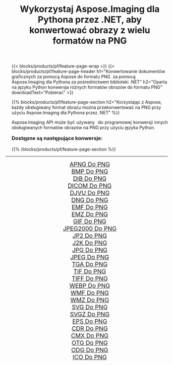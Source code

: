 ﻿---
title: Wykorzystaj Aspose.Imaging dla Pythona przez .NET, aby konwertować obrazy z wielu formatów na PNG 
weight: 3920
url: /pl/python-net/conversion/to/png/ 
lang: pl
langdirlevel: 2
locales: zh-hans,ja,it,ru,de,es,fr,nl,id,lt,pl,pt,vi,tr,ko,zh-hant,ar,hi,th,sv,cs,uk,he
description: Możesz użyć Aspose.Imaging dla Pythona za pośrednictwem biblioteki .NET, aby przekonwertować z różnych formatów na PNG
---

{{< blocks/products/pf/feature-page-wrap >}}
{{< blocks/products/pf/feature-page-header h1="Konwertowanie dokumentów graficznych za pomocą Aspose do formatu PNG  za pomocą Aspose.Imaging dla Pythona za pośrednictwem biblioteki .NET" h2="Oparta na języku Python konwersja różnych formatów obrazów do formatu PNG" downloadText="Pobierać" >}}


{{% blocks/products/pf/feature-page-section  h2="Korzystając z Aspose, każdy obsługiwany format obrazu można przekonwertować na PNG przy użyciu Aspose.Imaging dla Pythona przez .NET" %}}
<p align=justify>Aspose.Imaging API może być używany  do programowej konwersji innych obsługiwanych formatów obrazów na PNG przy użyciu języka Python.</p>
<h3 style="margin-top:16px;">
Dostępne są następujące konwersje:
</h3>
{{% /blocks/products/pf/feature-page-section %}}
<div class="container-fluid productfamilypage bg-gray">
    <div class="convertypes bg-gray agp-content section">
        <div class="container">
		<hr style="margin-left:-20px;"/>
		<div class="row other-converters" style="gap: 10px;font-size: 19px;text-align:center;">
		    <div class='col-md-3 other-converter remove-lp remove-rp'><a href="/imaging/pl/python-net/conversion/apng-to-png/" style="padding:15px;">APNG Do PNG</a></div>
<div class='col-md-3 other-converter remove-lp remove-rp'><a href="/imaging/pl/python-net/conversion/bmp-to-png/" style="padding:15px;">BMP Do PNG</a></div>
<div class='col-md-3 other-converter remove-lp remove-rp'><a href="/imaging/pl/python-net/conversion/dib-to-png/" style="padding:15px;">DIB Do PNG</a></div>
<div class='col-md-3 other-converter remove-lp remove-rp'><a href="/imaging/pl/python-net/conversion/dicom-to-png/" style="padding:15px;">DICOM Do PNG</a></div>
<div class='col-md-3 other-converter remove-lp remove-rp'><a href="/imaging/pl/python-net/conversion/djvu-to-png/" style="padding:15px;">DJVU Do PNG</a></div>
<div class='col-md-3 other-converter remove-lp remove-rp'><a href="/imaging/pl/python-net/conversion/dng-to-png/" style="padding:15px;">DNG Do PNG</a></div>
<div class='col-md-3 other-converter remove-lp remove-rp'><a href="/imaging/pl/python-net/conversion/emf-to-png/" style="padding:15px;">EMF Do PNG</a></div>
<div class='col-md-3 other-converter remove-lp remove-rp'><a href="/imaging/pl/python-net/conversion/emz-to-png/" style="padding:15px;">EMZ Do PNG</a></div>
<div class='col-md-3 other-converter remove-lp remove-rp'><a href="/imaging/pl/python-net/conversion/gif-to-png/" style="padding:15px;">GIF Do PNG</a></div>
<div class='col-md-3 other-converter remove-lp remove-rp'><a href="/imaging/pl/python-net/conversion/jpeg2000-to-png/" style="padding:15px;">JPEG2000 Do PNG</a></div>
<div class='col-md-3 other-converter remove-lp remove-rp'><a href="/imaging/pl/python-net/conversion/jp2-to-png/" style="padding:15px;">JP2 Do PNG</a></div>
<div class='col-md-3 other-converter remove-lp remove-rp'><a href="/imaging/pl/python-net/conversion/j2k-to-png/" style="padding:15px;">J2K Do PNG</a></div>
<div class='col-md-3 other-converter remove-lp remove-rp'><a href="/imaging/pl/python-net/conversion/jpg-to-png/" style="padding:15px;">JPG Do PNG</a></div>
<div class='col-md-3 other-converter remove-lp remove-rp'><a href="/imaging/pl/python-net/conversion/jpeg-to-png/" style="padding:15px;">JPEG Do PNG</a></div>
<div class='col-md-3 other-converter remove-lp remove-rp'><a href="/imaging/pl/python-net/conversion/tga-to-png/" style="padding:15px;">TGA Do PNG</a></div>
<div class='col-md-3 other-converter remove-lp remove-rp'><a href="/imaging/pl/python-net/conversion/tif-to-png/" style="padding:15px;">TIF Do PNG</a></div>
<div class='col-md-3 other-converter remove-lp remove-rp'><a href="/imaging/pl/python-net/conversion/tiff-to-png/" style="padding:15px;">TIFF Do PNG</a></div>
<div class='col-md-3 other-converter remove-lp remove-rp'><a href="/imaging/pl/python-net/conversion/webp-to-png/" style="padding:15px;">WEBP Do PNG</a></div>
<div class='col-md-3 other-converter remove-lp remove-rp'><a href="/imaging/pl/python-net/conversion/wmf-to-png/" style="padding:15px;">WMF Do PNG</a></div>
<div class='col-md-3 other-converter remove-lp remove-rp'><a href="/imaging/pl/python-net/conversion/wmz-to-png/" style="padding:15px;">WMZ Do PNG</a></div>
<div class='col-md-3 other-converter remove-lp remove-rp'><a href="/imaging/pl/python-net/conversion/svg-to-png/" style="padding:15px;">SVG Do PNG</a></div>
<div class='col-md-3 other-converter remove-lp remove-rp'><a href="/imaging/pl/python-net/conversion/svgz-to-png/" style="padding:15px;">SVGZ Do PNG</a></div>
<div class='col-md-3 other-converter remove-lp remove-rp'><a href="/imaging/pl/python-net/conversion/eps-to-png/" style="padding:15px;">EPS Do PNG</a></div>
<div class='col-md-3 other-converter remove-lp remove-rp'><a href="/imaging/pl/python-net/conversion/cdr-to-png/" style="padding:15px;">CDR Do PNG</a></div>
<div class='col-md-3 other-converter remove-lp remove-rp'><a href="/imaging/pl/python-net/conversion/cmx-to-png/" style="padding:15px;">CMX Do PNG</a></div>
<div class='col-md-3 other-converter remove-lp remove-rp'><a href="/imaging/pl/python-net/conversion/otg-to-png/" style="padding:15px;">OTG Do PNG</a></div>
<div class='col-md-3 other-converter remove-lp remove-rp'><a href="/imaging/pl/python-net/conversion/odg-to-png/" style="padding:15px;">ODG Do PNG</a></div>
<div class='col-md-3 other-converter remove-lp remove-rp'><a href="/imaging/pl/python-net/conversion/ico-to-png/" style="padding:15px;">ICO Do PNG</a></div>
                </div>
        </div>
    </div>
</div>
<br/>

